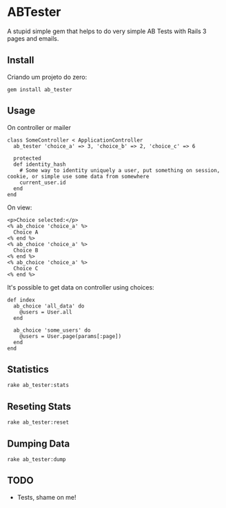 # ABTester

A stupid simple gem that helps to do very simple AB Tests with Rails 3 pages and emails.

## Install

Criando um projeto do zero:

    gem install ab_tester

## Usage

On controller or mailer

    class SomeController < ApplicationController
      ab_tester 'choice_a' => 3, 'choice_b' => 2, 'choice_c' => 6

      protected
      def identity_hash
        # Some way to identity uniquely a user, put something on session, cookie, or simple use some data from somewhere
        current_user.id
      end
    end

On view:

    <p>Choice selected:</p>
    <% ab_choice 'choice_a' %>
      Choice A
    <% end %>
    <% ab_choice 'choice_a' %>
      Choice B
    <% end %>
    <% ab_choice 'choice_a' %>
      Choice C
    <% end %>

It's possible to get data on controller using choices:

    def index
      ab_choice 'all_data' do
        @users = User.all
      end

      ab_choice 'some_users' do
        @users = User.page(params[:page])
      end
    end

## Statistics

    rake ab_tester:stats

## Reseting Stats

    rake ab_tester:reset

## Dumping Data

    rake ab_tester:dump

## TODO

* Tests, shame on me!